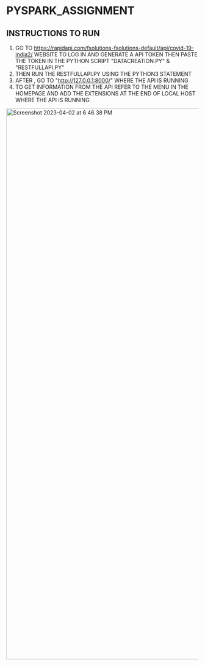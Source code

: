 # PYSPARK_ASSIGNMENT

## INSTRUCTIONS TO RUN
1) GO TO https://rapidapi.com/fsolutions-fsolutions-default/api/covid-19-india2/ WEBSITE TO LOG IN AND GENERATE A API TOKEN THEN PASTE THE TOKEN IN THE PYTHON SCRIPT "DATACREATION.PY" & "RESTFULLAPI.PY"
2) THEN RUN THE RESTFULLAPI.PY USING THE PYTHON3 STATEMENT
3) AFTER , GO TO "http://127.0.0.1:8000/" WHERE THE API IS RUNNING
4) TO GET INFORMATION FROM THE API REFER TO THE MENU IN THE HOMEPAGE AND ADD THE EXTENSIONS AT THE END OF LOCAL HOST WHERE THE API IS RUNNING

<img width="1440" alt="Screenshot 2023-04-02 at 6 46 38 PM" src="https://user-images.githubusercontent.com/122535424/229355582-191c8527-843b-4181-8e85-920214cbda4e.png">

